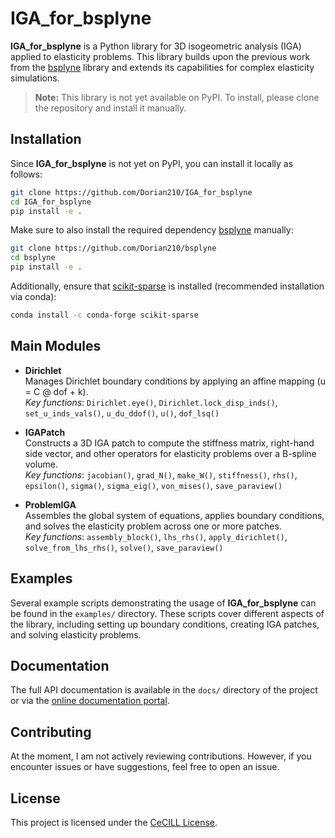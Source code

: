 # IGA_for_bsplyne

**IGA_for_bsplyne** is a Python library for 3D isogeometric analysis (IGA) applied to elasticity problems. This library builds upon the previous work from the [bsplyne](https://github.com/Dorian210/bsplyne) library and extends its capabilities for complex elasticity simulations.

> **Note:** This library is not yet available on PyPI. To install, please clone the repository and install it manually.

## Installation

Since **IGA_for_bsplyne** is not yet on PyPI, you can install it locally as follows:

```bash
git clone https://github.com/Dorian210/IGA_for_bsplyne
cd IGA_for_bsplyne
pip install -e .
```

Make sure to also install the required dependency [bsplyne](https://github.com/Dorian210/bsplyne) manually:

```bash
git clone https://github.com/Dorian210/bsplyne
cd bsplyne
pip install -e .
```

Additionally, ensure that [scikit-sparse](https://github.com/scikit-sparse/scikit-sparse) is installed (recommended installation via conda):

```bash
conda install -c conda-forge scikit-sparse
```

## Main Modules

- **Dirichlet**  
  Manages Dirichlet boundary conditions by applying an affine mapping (u = C @ dof + k).  
  *Key functions*: `Dirichlet.eye()`, `Dirichlet.lock_disp_inds()`, `set_u_inds_vals()`, `u_du_ddof()`, `u()`, `dof_lsq()`

- **IGAPatch**  
  Constructs a 3D IGA patch to compute the stiffness matrix, right-hand side vector, and other operators for elasticity problems over a B-spline volume.  
  *Key functions*: `jacobian()`, `grad_N()`, `make_W()`, `stiffness()`, `rhs()`, `epsilon()`, `sigma()`, `sigma_eig()`, `von_mises()`, `save_paraview()`

- **ProblemIGA**  
  Assembles the global system of equations, applies boundary conditions, and solves the elasticity problem across one or more patches.  
  *Key functions*: `assembly_block()`, `lhs_rhs()`, `apply_dirichlet()`, `solve_from_lhs_rhs()`, `solve()`, `save_paraview()`

## Examples

Several example scripts demonstrating the usage of **IGA_for_bsplyne** can be found in the `examples/` directory. These scripts cover different aspects of the library, including setting up boundary conditions, creating IGA patches, and solving elasticity problems.

## Documentation

The full API documentation is available in the `docs/` directory of the project or via the [online documentation portal](https://dorian210.github.io/IGA_for_bsplyne/IGA_for_bsplyne.html).

## Contributing

At the moment, I am not actively reviewing contributions. However, if you encounter issues or have suggestions, feel free to open an issue.

## License

This project is licensed under the [CeCILL License](LICENSE.txt).

